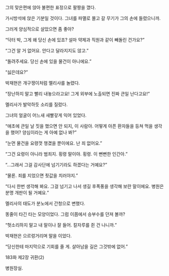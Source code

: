 그의 맞은편에 앉아 불편한 표정으로 팔짱을 꼈다.

가시방석에 앉은 기분일 것이다. 그녀를 파멸로 몰고 갈 무기가 그의 손에 들렸으니까.

그러게 양심적으로 살았으면 좀 좋아?

“닥터 박, 그게 왜 당신 손에 있죠? 설마 약제과 직원과 같이 빼돌린 건가요?”

“그건 알 거 없어요. 안다고 달라지지도 않고.”

“돌려주세요. 당신 손에 있을 물건이 아니에요.”

“싫은데요?”

박재현은 개구쟁이처럼 멜리사를 놀렸다.

“장난하지 말고 빨리 내놓으라고요! 그게 외부에 노출되면 진짜 큰일 난다고요!”

멜리사가 발악하듯 소리를 질렀다.

그녀의 얼굴이 어느새 새빨갛게 익어 있었다.

“애초에 큰일 날 짓을 했으면 안 되지, 이 사람아. 어떻게 아픈 환자들을 등쳐 먹을 생각을 했어? 양심이라는 게 아예 없나 봐?”

“눈먼 물건을 요령껏 챙겼을 뿐이에요. 난 죄 없어요.”

“그건 요령이 아니라 범죄지. 횡령 말이야. 횡령. 이 뻔뻔한 인간아.”

“…그래서 그걸 감사단에 넘기기라도 하겠다는 거예요?”

“물론. 죄를 지었으면 죗값을 치러야지.”

“다시 한번 생각해 봐요. 그걸 넘기고 나서 생길 후폭풍을 생각해 보란 말이에요. 병원은 분명 개판이 될 거예요.”

멜리사의 태도가 분노에서 간청으로 변했다.

똥줄이 타긴 타는 모양이었다. 그럼 이쯤에서 승부수를 던져 볼까?

“헛소리하지 말고 내 말이나 잘 들어. 칼자루를 쥔 건 나니까.”

박재현은 으르렁거리며 말을 이었다.

“당신한테 마지막으로 기회를 줄 게. 살아남을 길은 그것밖에 없어.”

183화 제2장 귀환(2)

병원장실.